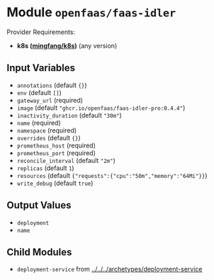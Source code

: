 
# Module `openfaas/faas-idler`

Provider Requirements:
* **k8s ([mingfang/k8s](https://registry.terraform.io/providers/mingfang/k8s/latest))** (any version)

## Input Variables
* `annotations` (default `{}`)
* `env` (default `[]`)
* `gateway_url` (required)
* `image` (default `"ghcr.io/openfaas/faas-idler-pro:0.4.4"`)
* `inactivity_duration` (default `"30m"`)
* `name` (required)
* `namespace` (required)
* `overrides` (default `{}`)
* `prometheus_host` (required)
* `prometheus_port` (required)
* `reconcile_interval` (default `"2m"`)
* `replicas` (default `1`)
* `resources` (default `{"requests":{"cpu":"50m","memory":"64Mi"}}`)
* `write_debug` (default `true`)

## Output Values
* `deployment`
* `name`

## Child Modules
* `deployment-service` from [../../../archetypes/deployment-service](../../../archetypes/deployment-service)

